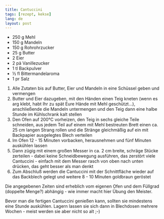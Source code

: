 ```yaml
---
title: Cantuccini
tags: [rezept, kekse]
lang: de
layout: post
---
```

- 250 g Mehl
- 150 g Mandeln
- 150 g Rohrohrzucker
- 25 g Butter
- 2 Eier
- 2 pä Vanillezucker
- 1 tl Backpulver
- ½ fl Bittermandelaroma
- 1 pr Salz

1. Alle Zutaten bis auf Butter, Eier und Mandeln in eine Schüssel geben und vermengen
2. Butter und Eier dazugeben, mit den Händen einen Teig kneten (wenn es arg klebt, habt Ihr zu spät Eure Hände mit Mehl geschützt...), anschließende die Mandeln untermengen und den Teig dann eine halbe Stunde im Kühlschrank kalt stellen
3. Den Ofen auf 200°C vorheizen, den Teig in sechs gleiche Teile schneiden, aus jedem Teil auf einem mit Mehl bestreuten Brett einen ca. 25 cm langen Strang rollen und die Stränge gleichmäßig auf ein mit Backpapier ausgelegtes Blech verteilen
4. Im Ofen 12 - 15 Minuten vorbacken, herausnehmen und fünf Minuten auskühlen lassen
5. Dann zügig mit einem großen Messer in ca. 2 cm breite, schräge Stücke zerteilen - dabei keine Schneidbewegung ausführen, das zerstört viele Cantuccini - einfach mit dem Messer rasch von oben nach unten drücken, das geht besser als man denkt
6. Zum Abschluß werden die Cantuccini mit der Schnittfläche wieder auf das Backblech gelegt und weitere 8 - 10 Minuten goldbraun geröstet

Die angegebenen Zeiten sind erheblich vom eigenen Ofen und dem Füllgrad (doppelte Menge?) abhängig - wie immer macht hier Übung den Meister.

Bevor man die fertigen Cantuccini genießen kann, sollten sie mindestens eine Stunde auskühlen. Lagern lassen sie sich dann in Blechdosen mehrere Wochen - meist werden sie aber nicht so alt ;-)
